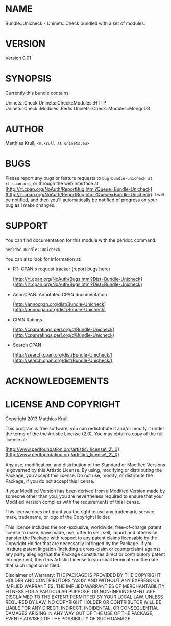 # NAME

Bundle::Unicheck - Uninets::Check bundled with a set of modules.

# VERSION

Version 0.01

# SYNOPSIS

Currently this bundle contains:

Uninets::Check
Uninets::Check::Modules::HTTP
Uninets::Check::Modules::Redis
Uninets::Check::Modules::MongoDB

# AUTHOR

Matthias Krull, `<m.krull at uninets.eu>`

# BUGS

Please report any bugs or feature requests to `bug-bundle-unicheck at rt.cpan.org`, or through
the web interface at [http://rt.cpan.org/NoAuth/ReportBug.html?Queue=Bundle-Unicheck](http://rt.cpan.org/NoAuth/ReportBug.html?Queue=Bundle-Unicheck).  I will be notified, and then you'll
automatically be notified of progress on your bug as I make changes.







# SUPPORT

You can find documentation for this module with the perldoc command.

    perldoc Bundle::Unicheck



You can also look for information at:

- RT: CPAN's request tracker (report bugs here)

    [http://rt.cpan.org/NoAuth/Bugs.html?Dist=Bundle-Unicheck](http://rt.cpan.org/NoAuth/Bugs.html?Dist=Bundle-Unicheck)

- AnnoCPAN: Annotated CPAN documentation

    [http://annocpan.org/dist/Bundle-Unicheck](http://annocpan.org/dist/Bundle-Unicheck)

- CPAN Ratings

    [http://cpanratings.perl.org/d/Bundle-Unicheck](http://cpanratings.perl.org/d/Bundle-Unicheck)

- Search CPAN

    [http://search.cpan.org/dist/Bundle-Unicheck/](http://search.cpan.org/dist/Bundle-Unicheck/)



# ACKNOWLEDGEMENTS



# LICENSE AND COPYRIGHT

Copyright 2013 Matthias Krull.

This program is free software; you can redistribute it and/or modify it
under the terms of the the Artistic License (2.0). You may obtain a
copy of the full license at:

[http://www.perlfoundation.org/artistic\_license\_2\_0](http://www.perlfoundation.org/artistic\_license\_2\_0)

Any use, modification, and distribution of the Standard or Modified
Versions is governed by this Artistic License. By using, modifying or
distributing the Package, you accept this license. Do not use, modify,
or distribute the Package, if you do not accept this license.

If your Modified Version has been derived from a Modified Version made
by someone other than you, you are nevertheless required to ensure that
your Modified Version complies with the requirements of this license.

This license does not grant you the right to use any trademark, service
mark, tradename, or logo of the Copyright Holder.

This license includes the non-exclusive, worldwide, free-of-charge
patent license to make, have made, use, offer to sell, sell, import and
otherwise transfer the Package with respect to any patent claims
licensable by the Copyright Holder that are necessarily infringed by the
Package. If you institute patent litigation (including a cross-claim or
counterclaim) against any party alleging that the Package constitutes
direct or contributory patent infringement, then this Artistic License
to you shall terminate on the date that such litigation is filed.

Disclaimer of Warranty: THE PACKAGE IS PROVIDED BY THE COPYRIGHT HOLDER
AND CONTRIBUTORS "AS IS' AND WITHOUT ANY EXPRESS OR IMPLIED WARRANTIES.
THE IMPLIED WARRANTIES OF MERCHANTABILITY, FITNESS FOR A PARTICULAR
PURPOSE, OR NON-INFRINGEMENT ARE DISCLAIMED TO THE EXTENT PERMITTED BY
YOUR LOCAL LAW. UNLESS REQUIRED BY LAW, NO COPYRIGHT HOLDER OR
CONTRIBUTOR WILL BE LIABLE FOR ANY DIRECT, INDIRECT, INCIDENTAL, OR
CONSEQUENTIAL DAMAGES ARISING IN ANY WAY OUT OF THE USE OF THE PACKAGE,
EVEN IF ADVISED OF THE POSSIBILITY OF SUCH DAMAGE.


